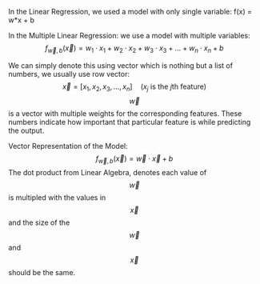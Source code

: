 In the Linear Regression, we used a model with only single variable: f(x) = w*x + b

In the Multiple Linear Regression: we use a model with multiple variables: $$f_{\vec{w}, b}(\vec{x}) = w_1 \cdot x_1 + w_2 \cdot x_2 + w_3 \cdot x_3 + \dots + w_n \cdot x_n + b$$

We can simply denote this using vector which is nothing but a list of numbers, we usually use row vector: $$\vec{x} = [x_1, x_2, x_3, \dots, x_n] \quad (x_j \text{ is the } j\text{th feature})$$
$$\vec{w}$$ is a vector with multiple weights for the corresponding features. These numbers indicate how important that particular feature is while predicting the output.

Vector Representation of the Model: $$f_{\vec{w}, b}(\vec{x}) = \vec{w} \cdot \vec{x} + b$$
The dot product from Linear Algebra, denotes each value of $$\vec{w}$$ is multipled with the values in $$\vec{x}$$ and the size of the $$\vec{w}$$ and $$\vec{x}$$ should be the same.
